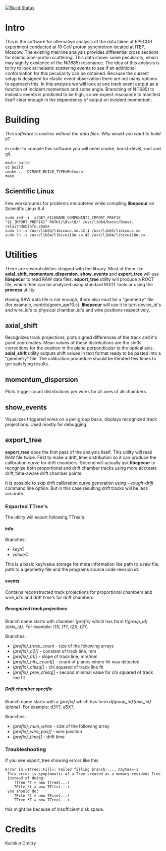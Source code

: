 [![Build Status](https://travis-ci.org/veprbl/libepecur.png?branch=master)](https://travis-ci.org/veprbl/libepecur)

Intro
=====

This is the software for alternative analysis of the data taken at EPECUR
experiment conducted at 10 GeV proton synchrotron located at ITEP,
Moscow. The existing mainline analysis provides differential cross sections
for elastic pion-proton scattering. This data shows some peculiarity, which may
signify existence of the N(1685) resonance. The idea of this analysis is to try
to look at inelastic scattering events to see if an additional conformation for
this peculiarity can be obtained. Because the current setup is designed for
elastic event observation there are not many options to approach this. In this
analysis we will look at one track event output as a function of incident
momentum and some angle. Branching of N(1685) to inelastic events is predicted
to be high, so we expect resonance to manifest itself clear enough in the
dependency of output on incident momentum.

Building
========

*This software is useless without the data files. Why would you want to build it?*

In order to compile this software you will need cmake, boost-devel, root and git.

    mkdir build
    cd build
    cmake .. -DCMAKE_BUILD_TYPE=Release
    make

Scientific Linux
----------------

Few workarounds for problems encoutered while compiling **libepecur** on Scientific Linux 6.4

    sudo sed -i 's/GET_FILENAME_COMPONENT(_IMPORT_PREFIX "${_IMPORT_PREFIX}" PATH)/\0\n\0/' /usr/lib64/boost/Boost-relwithdebinfo.cmake
    sudo ln -s /usr/lib64/libicuuc.so.42.1 /usr/lib64/libicuuc.so
    sudo ln -s /usr/lib64/libicui18n.so.42 /usr/lib64/libicui18n.so


Utilities
=========

There are several utilities shipped with the library. Most of them like
**axial\_shift**, **momentum\_dispersion**, **show\_events** and
**export\_tree** will use **libepecur** to read RAW data files.
**export\_tree** utility will produce a ROOT file, which then can be
analyzed using standard ROOT tools or using the **process** utility.

Having RAW data file is not enough, there also must be a "geometry" file (for
example, contrib/geom_apr10.c). **libepecur** will use it to turn device_id's
and wire_id's to physical chamber_id's and wire positions respectively.

axial_shift
-----------

Recognizes track projections, plots signed differences of the track and it's point
coordinates. Mean values of these distributions are the shifts corrections for the
position in the plane perpendicular to the optical axis. **axial\_shift** utility
outputs shift values in text format ready to be pasted into a "geometry" file.
The calibration procedure should be iterated few times to get satisfying results.

momentum_dispersion
-------------------

Plots trigger count distributions per wires for all axes of all chambers.

show_events
-----------

Visualizes triggered wires on a per-group basis, displays recognized track projections.
Used mostly for debugging.

export_tree
-----------

**export\_tree** does the first pass of the analysis itself. This utility will
read RAW file twice. First to make a drift\_time distribution so it can produce
the calibration curve for drift chambers. Second will actually ask **libepecur**
to recognize both proportional and drift chamber tracks using more accurate
drift\_time-aware drift chamber points.

It is possible to skip drift calibration curve generation using *--rough-drift*
command line option. But in this case resulting drift tracks will be less accurate.

### Exported TTree's

The utility will export following TTree's:

#### info

Branches:

* *key/C*
* *value/C*

This is a basic key/value storage for meta information like path to a raw file,
path to a geometry file and the programs source code revision id.

#### events

Contains reconstructed track projections for proportional chambers and wire\_id's
and drift time's for drift chambers.

##### Recognized track projections

Branch name starts with chamber *{prefix}* which has form *t{group_id}{axis_id}*.
For example: *t1X*, *t1Y*, *t2X*, *t2Y*.

Branches:

* *{prefix}\_track\_count* - size of the following arrays
* *{prefix}\_c0[]* - constant of track line, mm
* *{prefix}\_c1[]* - slope of track line, mm/mm
* *{prefix}\_hits\_count[]* - count of planes where hit was detected
* *{prefix}\_chisq[]* - chi squared of track line fit
* *{prefix}\_prev\_chisq[]* - second minimal value for chi squared of track line fit

##### Drift chamber specific

Branch name starts with a *{prefix}* which has form *d{group_id}{axis_id}{plane}*.
For example: *d3Y1*, *d5X1*.

Branches:

* *{prefix}\_num_wires* - size of the following array
* *{prefix}\_wire_pos[]* - wire position
* *{prefix}\_time[]* - drift time

### Troubleshooting

If you see export_tree showing errors like this

    Error in <TTree::Fill>: Failed filling branch:..., nbytes=-1
     This error is symptomatic of a Tree created as a memory-resident Tree
     Instead of doing:
        TTree *T = new TTree(...)
        TFile *f = new TFile(...)
     you should do:
        TFile *f = new TFile(...)
        TTree *T = new TTree(...)

this might be because of insufficient disk space.

Credits
=======

Kalinkin Dmitry
